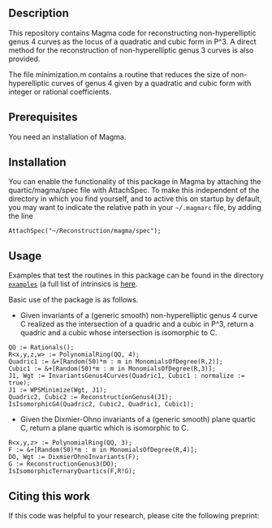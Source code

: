Description
--
This repository contains Magma code for reconstructing non-hyperelliptic genus 4 curves as the locus of a quadratic and cubic form in P^3.
A direct method for the reconstruction of non-hyperelliptic genus 3 curves is also provided.

The file minimization.m contains a routine that reduces the size of non-hyperelliptic curves of genus 4 given by a quadratic and cubic form with integer or rational coefficients. 

Prerequisites
--
You need an installation of Magma.

Installation
--
You can enable the functionality of this package in Magma by attaching the quartic/magma/spec file with AttachSpec. To make this independent of the directory in which you find yourself, and to active this on startup by default, you may want to indicate the relative path in your `~/.magmarc` file, by adding the line
```
AttachSpec("~/Reconstruction/magma/spec");
```

Usage
--
Examples that test the routines in this package can be found in the directory
[`examples`](examples) (a full list of intrinsics is [here](intrinsics.md).

Basic use of the package is as follows.

* Given invariants of a (generic smooth) non-hyperelliptic genus 4 curve C realized as the intersection of a quadric and a cubic in P^3, return a quadric and a cubic whose intersection is isomorphic to C.

```
QQ := Rationals();
R<x,y,z,w> := PolynomialRing(QQ, 4);
Quadric1 := &+[Random(50)*m : m in MonomialsOfDegree(R,2)];
Cubic1 := &+[Random(50)*m : m in MonomialsOfDegree(R,3)];
J1, Wgt := InvariantsGenus4Curves(Quadric1, Cubic1 : normalize := true);
J1 := WPSMinimize(Wgt, J1);
Quadric2, Cubic2 := ReconstructionGenus4(J1);
IsIsomorphicG4(Quadric2, Cubic2, Quadric1, Cubic1);
```

* Given the Dixmier-Ohno invariants of a (generic smooth) plane quartic C, return a plane quartic which is isomorphic to C.

```
R<x,y,z> := PolynomialRing(QQ, 3);
F := &+[Random(50)*m : m in MonomialsOfDegree(R,4)];
DO, Wgt := DixmierOhnoInvariants(F);
G := ReconstructionGenus3(DO);
IsIsomorphicTernaryQuartics(F,R!G);
```

Citing this work
--
If this code was helpful to your research, please cite the following preprint:
